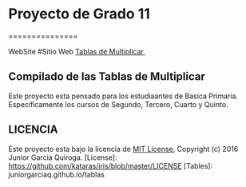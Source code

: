 # Proyecto de Grado 11 
===============

WebSite
#Sitio Web [Tablas de Multiplicar](tables),

## Compilado de las Tablas de Multiplicar

Este proyecto esta pensado para los estudiaantes de Basica Primaria. 
Especificamente los cursos de Segundo, Tercero, Cuarto y Quinto.



LICENCIA
------------

Este proyecto esta bajo la licencia de [MIT License](LICENSE), Copyright (c) 2016 Junior Garcia Quiroga.
[License]: https://github.com/kataras/iris/blob/master/LICENSE
[Tables]: juniorgarciaq.github.io/tablas






